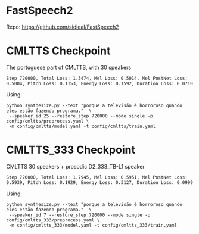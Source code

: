 # FastSpeech2
Repo: https://github.com/sidleal/FastSpeech2

# CMLTTS Checkpoint
The portuguese part of CMLTTS, with 30 speakers
````
Step 720000, Total Loss: 1.3474, Mel Loss: 0.5014, Mel PostNet Loss: 0.5004, Pitch Loss: 0.1153, Energy Loss: 0.1592, Duration Loss: 0.0710
````
Using:
````
python synthesize.py --text "porque a televisão é horroroso quando eles estão fazendo programa."  \
 --speaker_id 25 --restore_step 720000 --mode single -p config/cmltts/preprocess.yaml \
 -m config/cmltts/model.yaml -t config/cmltts/train.yaml
````

# CMLTTS_333 Checkpoint
CMLTTS 30 speakers + prosodic D2_333_TB-L1 speaker
````
Step 720000, Total Loss: 1.7945, Mel Loss: 0.5951, Mel PostNet Loss: 0.5939, Pitch Loss: 0.1929, Energy Loss: 0.3127, Duration Loss: 0.0999
````
Using:
````
python synthesize.py --text "porque a televisão é horroroso quando eles estão fazendo programa."  \
 --speaker_id 7 --restore_step 720000 --mode single -p config/cmltts_333/preprocess.yaml \
 -m config/cmltts_333/model.yaml -t config/cmltts_333/train.yaml
````
